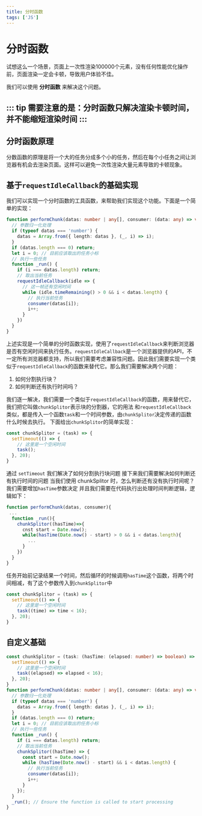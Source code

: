 ```yaml
---
title: 分时函数
tags: ['JS']
---
```


 # 分时函数


试想这么一个场景，页面上一次性渲染100000个元素，没有任何性能优化操作前，页面渲染一定会卡顿，导致用户体验不佳。  

我们可以使用 **分时函数** 来解决这个问题。  

::: tip 
需要注意的是：分时函数只解决渲染卡顿时间，并不能缩短渲染时间
::: 
---
## 分时函数原理
分数函数的原理是将一个大的任务分成多个小的任务，然后在每个小任务之间让浏览器有机会去渲染页面。这样可以避免一次性渲染大量元素导致的卡顿现象。
## 基于`requestIdleCallback`的基础实现
我们可以实现一个分时函数的工具函数，来帮助我们实现这个功能。下面是一个简单的实现：

```ts
function performChunk(datas: number | any[], consumer: (data: any) => void) {
  // 参数归一化处理
  if (typeof datas === 'number') {
    datas = Array.from({ length: datas }, (_, i) => i);
  }
  if (datas.length === 0) return;
  let i = 0; // 目前应该取出的任务小标
  // 执行一些任务
  function _run() {
    if (i === datas.length) return;
    // 取出当前任务
    requestIdleCallback(idle => {
      // 这一帧还有空闲时间
      while (idle.timeRemaining() > 0 && i < datas.length) {
        // 执行当前任务
        consumer(datas[i]);
        i++;
      }
    })
  }
}
```

上述实现是一个简单的分时函数实现，使用了`requestIdleCallback`来判断浏览器是否有空闲时间来执行任务。`requestIdleCallback`是一个浏览器提供的API，不一定所有浏览器都支持，所以我们需要考虑兼容性问题。因此我们需要实现一个类似于`requestIdleCallback`的函数来替代它。那么我们需要解决两个问题：

1. 如何分割执行块？
2. 如何判断还有执行时间吗？

我们逐一解决，我们需要一个类似于`requestIdleCallback`的函数，用来替代它，我们把它叫做`chunkSplitor`表示块的分割器，它的用法
和`requestIdleCallback`类似，都是传入一个函数`task`和一个时间参数，由`chunkSplitor`决定传递的函数什么时候去执行。
下面给出`chunkSplitor`的简单实现：

```js
const chunkSplitor = (task) => {
  setTimeout(() => {
    // 这里是一个空闲时间
    task();
  }, 20);
}
```
通过 `setTimeout` 我们解决了如何分割执行块问题
接下来我们需要解决如何判断还有执行时间的问题
当我们使用 chunkSplitor 时，怎么判断还有没有执行时间呢？我们需要增加`hasTime`参数决定
并且我们需要在代码执行出处理时间判断逻辑，逻辑如下：

```js
function performChunk(datas, consumer){
 ... 
  function _run(){
    chunkSplitor((hasTime)=>{
      cnst start = Date.now();
      while(hasTime(Date.now() - start) > 0 && i < datas.length){
        ...
      }
    })
  }
}
```
任务开始前记录结果一个时间，然后循环的时候调用`hasTime`这个函数，将两个时间相减，有了这个参数传入到`chunkSplitor`中
```js
const chunkSplitor = (task) => {
  setTimeout(() => {
    // 这里是一个空闲时间
    task((time) => time < 16);
  }, 20);
}
```
## 自定义基础
```ts
const chunkSplitor = (task: (hasTime: (elapsed: number) => boolean) => void) => {
  setTimeout(() => {
    // 这里是一个空闲时间
    task((elapsed) => elapsed < 16);
  }, 20);
}
function performChunk(datas: number | any[], consumer: (data: any) => void) {
  // 参数归一化处理
  if (typeof datas === 'number') {
    datas = Array.from({ length: datas }, (_, i) => i);
  }
  if (datas.length === 0) return;
  let i = 0; // 目前应该取出的任务小标
  // 执行一些任务
  function _run() {
    if (i === datas.length) return;
    // 取出当前任务
    chunkSplitor((hasTime) => {
      const start = Date.now();
      while (hasTime(Date.now() - start) && i < datas.length) {
        // 执行当前任务
        consumer(datas[i]);
        i++;
      }
    });
  }
  _run(); // Ensure the function is called to start processing
}
```
